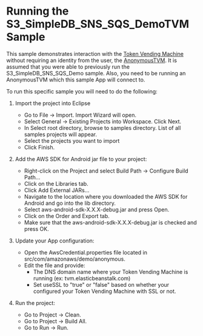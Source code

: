 Running the S3_SimpleDB_SNS_SQS_DemoTVM Sample
==============================================
This sample demonstrates interaction with the <a href="http://aws.amazon.com/articles/4611615499399490">Token Vending Machine</a> without requiring an identity from the user, the <a href="http://aws.amazon.com/code/8872061742402990">AnonymousTVM</a>.  It is assumed that you were able to 
previously run the S3_SimpleDB_SNS_SQS_Demo sample.  Also, you need to be running an AnonymousTVM which this sample App will connect to.  

To run this specific sample you will need to do the following:

1. Import the project into Eclipse 
   * Go to File -> Import.  Import Wizard will open.
   * Select General -> Existing Projects into Workspace.  Click Next.
   * In Select root directory, browse to samples directory.  List of all samples projects will appear.
   * Select the projects you want to import
   * Click Finish.

2. Add the AWS SDK for Android jar file to your project:
   * Right-click on the Project and select Build Path -> Configure Build Path...
   * Click on the Libraries tab.
   * Click Add External JARs...
   * Navigate to the location where you downloaded the AWS SDK for Android and go into the lib directory.
   * Select aws-android-sdk-X.X.X-debug.jar and press Open.
   * Click on the Order and Export tab.
   * Make sure that the aws-android-sdk-X.X.X-debug.jar is checked and press OK.

3. Update your App configuration:
   * Open the AwsCredential.properties file located in src/com/amazonaws/demo/anonymous.
   * Edit the file and provide:
     + The DNS domain name where your Token Vending Machine is running (ex: tvm.elasticbeanstalk.com)
     + Set useSSL to "true" or "false" based on whether your configured your Token Vending Machine with SSL or not.

4. Run the project:
   * Go to Project ->  Clean.
   * Go to Project ->  Build All.
   * Go to Run -> Run.
